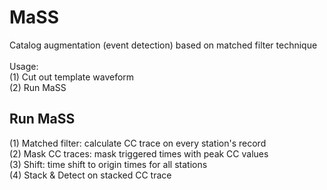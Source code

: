 # MaSS
Catalog augmentation (event detection) based on matched filter technique  
<br>
Usage: <br>
(1) Cut out template waveform <br>
(2) Run MaSS <br>

## Run MaSS  
(1) Matched filter: calculate CC trace on every station's record <br>
(2) Mask CC traces: mask triggered times with peak CC values <br>
(3) Shift: time shift to origin times for all stations <br>
(4) Stack & Detect on stacked CC trace

